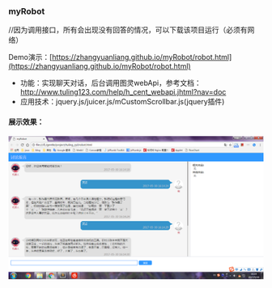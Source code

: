 ### myRobot

//因为调用接口，所有会出现没有回答的情况，可以下载该项目运行（必须有网络）

Demo演示：[https://zhangyuanliang.github.io/myRobot/robot.html](https://zhangyuanliang.github.io/myRobot/robot.html)

- 功能：实现聊天对话，后台调用图灵webApi，参考文档：http://www.tuling123.com/help/h_cent_webapi.jhtml?nav=doc
- 应用技术：jquery.js/juicer.js/mCustomScrollbar.js(jquery插件)
#### 展示效果：
![Image text](https://github.com/zhangyuanliang/myRobot/blob/master/img/img_1.png)
